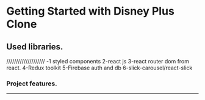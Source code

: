 # Getting Started with Disney Plus Clone

 
## Used libraries.
////////////////////
-1 styled components
2-react js
3-react router dom from react.
4-Redux toolkit
5-Firebase auth and db
6-slick-carousel/react-slick
 

### Project features.
***********************

 